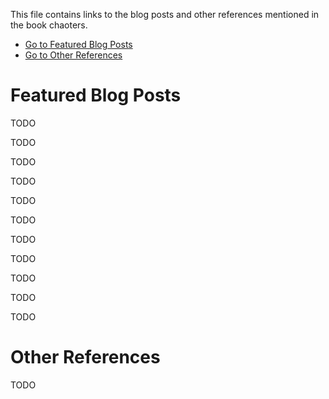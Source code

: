 This file contains links to the blog posts and other references mentioned in the book chaoters.

- [Go to Featured Blog Posts](#featured-blog-posts)
 - [Go to Other References](#other-references)
# Featured Blog Posts

TODO

TODO


TODO


TODO


TODO


TODO


TODO


TODO


TODO



TODO


TODO

# Other References

TODO
